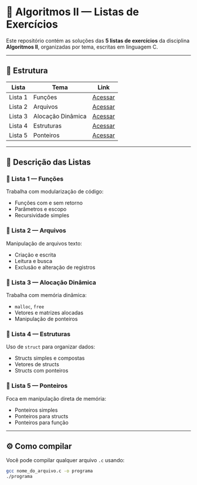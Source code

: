 # 📘 Algoritmos II — Listas de Exercícios

Este repositório contém as soluções das **5 listas de exercícios** da disciplina **Algoritmos II**, organizadas por tema, escritas em linguagem C.

---

## 📂 Estrutura

| Lista | Tema              | Link                                                                 |
|-------|-------------------|----------------------------------------------------------------------|
| Lista 1 | Funções           | [Acessar](./Listas_de_Exercícios/Lista_1)                            |
| Lista 2 | Arquivos          | [Acessar](./Listas_de_Exercícios/Lista_2)                            |
| Lista 3 | Alocação Dinâmica | [Acessar](./Listas_de_Exercícios/Lista_3)                            |
| Lista 4 | Estruturas        | [Acessar](./Listas_de_Exercícios/Lista_4)                            |
| Lista 5 | Ponteiros         | [Acessar](./Listas_de_Exercícios/Lista_5)                            |

---

## 📑 Descrição das Listas

### 🔹 Lista 1 — Funções
Trabalha com modularização de código:
- Funções com e sem retorno
- Parâmetros e escopo
- Recursividade simples

### 🔹 Lista 2 — Arquivos
Manipulação de arquivos texto:
- Criação e escrita
- Leitura e busca
- Exclusão e alteração de registros

### 🔹 Lista 3 — Alocação Dinâmica
Trabalha com memória dinâmica:
- `malloc`, `free`
- Vetores e matrizes alocadas
- Manipulação de ponteiros

### 🔹 Lista 4 — Estruturas
Uso de `struct` para organizar dados:
- Structs simples e compostas
- Vetores de structs
- Structs com ponteiros

### 🔹 Lista 5 — Ponteiros
Foca em manipulação direta de memória:
- Ponteiros simples
- Ponteiros para structs
- Ponteiros para função

---

## ⚙️ Como compilar

Você pode compilar qualquer arquivo `.c` usando:

```bash
gcc nome_do_arquivo.c -o programa
./programa
